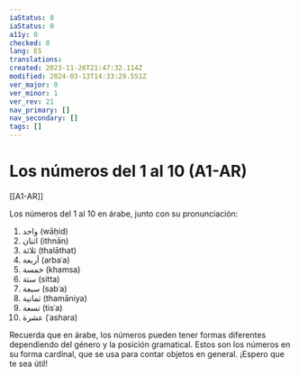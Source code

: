 ```yaml
---
iaStatus: 0
iaStatus: 0
a11y: 0
checked: 0
lang: ES
translations: 
created: 2023-11-26T21:47:32.114Z
modified: 2024-03-13T14:33:29.551Z
ver_major: 0
ver_minor: 1
ver_rev: 21
nav_primary: []
nav_secondary: []
tags: []
---
```

# Los números del 1 al 10 (A1-AR)

[[A1-AR]]

Los números del 1 al 10 en árabe, junto con su pronunciación:

1. واحد (wāḥid)
2. اثنان (ithnān)
3. ثلاثة (thalāthat)
4. أربعة (arbaʿa)
5. خمسة (khamsa)
6. ستة (sitta)
7. سبعة (sabʿa)
8. ثمانية (thamāniya)
9. تسعة (tisʿa)
10. عشرة (ʿashara)

Recuerda que en árabe, los números pueden tener formas diferentes dependiendo del género y la posición gramatical. Estos son los números en su forma cardinal, que se usa para contar objetos en general. ¡Espero que te sea útil!